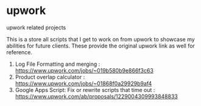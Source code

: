 # upwork
upwork related projects

This is a store all scripts that I get to work on from upwork to showcase my abilities for future clients.
These provide the original upwork link as well for reference.

1. Log File Formatting and merging  : https://www.upwork.com/jobs/~019b580b9e866f3c63
2. Product overlap calculator : https://www.upwork.com/jobs/~01868f0a29929b9af4
2. Google Apps Script: Fix or rewrite scripts that time out : https://www.upwork.com/ab/proposals/1229004309993848833
